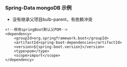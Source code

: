 ### Spring-Data mongoDB 示例
- 没有继承父项目bulb-parent，有依赖冲突
```
<!--修改springBoot默认父POM-->
<dependency>
    <groupId>org.springframework.boot</groupId>
    <artifactId>spring-boot-dependencies</artifactId>
    <version>${spring-boot.version}</version>
    <type>pom</type>
    <scope>import</scope>
</dependency>
```
